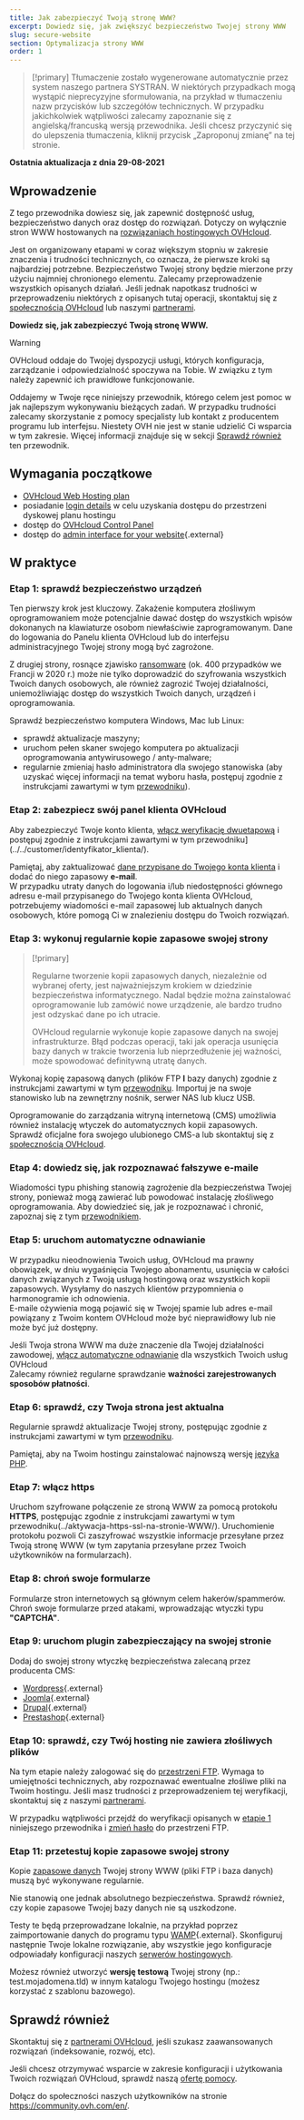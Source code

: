 ```yaml
---
title: Jak zabezpieczyć Twoją stronę WWW?
excerpt: Dowiedz się, jak zwiększyć bezpieczeństwo Twojej strony WWW
slug: secure-website
section: Optymalizacja strony WWW 
order: 1
---
```


> [!primary]
> Tłumaczenie zostało wygenerowane automatycznie przez system naszego partnera SYSTRAN. W niektórych przypadkach mogą wystąpić nieprecyzyjne sformułowania, na przykład w tłumaczeniu nazw przycisków lub szczegółów technicznych. W przypadku jakichkolwiek wątpliwości zalecamy zapoznanie się z angielską/francuską wersją przewodnika. Jeśli chcesz przyczynić się do ulepszenia tłumaczenia, kliknij przycisk „Zaproponuj zmianę” na tej stronie.
>

**Ostatnia aktualizacja z dnia 29-08-2021**

## Wprowadzenie

Z tego przewodnika dowiesz się, jak zapewnić dostępność usług, bezpieczeństwo danych oraz dostęp do rozwiązań. Dotyczy on wyłącznie stron WWW hostowanych na [rozwiązaniach hostingowych OVHcloud](https://www.ovhcloud.com/pl/web-hosting/).

Jest on organizowany etapami w coraz większym stopniu w zakresie znaczenia i trudności technicznych, co oznacza, że pierwsze kroki są najbardziej potrzebne. Bezpieczeństwo Twojej strony będzie mierzone przy użyciu najmniej chronionego elementu. Zalecamy przeprowadzenie wszystkich opisanych działań. Jeśli jednak napotkasz trudności w przeprowadzeniu niektórych z opisanych tutaj operacji, skontaktuj się z [społecznością OVHcloud](https://community.ovh.com/en/) lub naszymi [partnerami](https://partner.ovhcloud.com/pl/).

**Dowiedz się, jak zabezpieczyć Twoją stronę WWW.**

> [!warning]
>
> OVHcloud oddaje do Twojej dyspozycji usługi, których konfiguracja, zarządzanie i odpowiedzialność spoczywa na Tobie. W związku z tym należy zapewnić ich prawidłowe funkcjonowanie.
>
> Oddajemy w Twoje ręce niniejszy przewodnik, którego celem jest pomoc w jak najlepszym wykonywaniu bieżących zadań. W przypadku trudności zalecamy skorzystanie z pomocy specjalisty lub kontakt z producentem programu lub interfejsu. Niestety OVH nie jest w stanie udzielić Ci wsparcia w tym zakresie. Więcej informacji znajduje się w sekcji [Sprawdź również](#gofurther) ten przewodnik.
>

## Wymagania początkowe

- [OVHcloud Web Hosting plan](https://www.ovhcloud.com/pl/web-hosting/)
- posiadanie [login details](../logowanie-przestrzen-dyskowa-ftp-hosting-web/#etap-1-pobranie-informacji-niezbednych-do-logowania) w celu uzyskania dostępu do przestrzeni dyskowej planu hostingu
- dostęp do [OVHcloud Control Panel](https://www.ovh.com/auth/?action=gotomanager&from=https://www.ovh.pl/&ovhSubsidiary=pl)
- dostęp do [admin interface for your website](https://wordpress.org/support/article/first-steps-with-wordpress/){.external}

## W praktyce

### Etap 1: sprawdź bezpieczeństwo urządzeń <a name="local"></a>

Ten pierwszy krok jest kluczowy. Zakażenie komputera złośliwym oprogramowaniem może potencjalnie dawać dostęp do wszystkich wpisów dokonanych na klawiaturze osobom niewłaściwie zaprogramowanym. Dane do logowania do Panelu klienta OVHcloud lub do interfejsu administracyjnego Twojej strony mogą być zagrożone.

Z drugiej strony, rosnące zjawisko [ransomware](https://www.gov.pl/web/baza-wiedzy/lagodzenie-skutkow-atakow-szkodliwego-oprogramowania) (ok. 400 przypadków we Francji w 2020 r.) może nie tylko doprowadzić do szyfrowania wszystkich Twoich danych osobowych, ale również zagrozić Twojej działalności, uniemożliwiając dostęp do wszystkich Twoich danych, urządzeń i oprogramowania.

Sprawdź bezpieczeństwo komputera Windows, Mac lub Linux:

- sprawdź aktualizacje maszyny;
- uruchom pełen skaner swojego komputera po aktualizacji oprogramowania antywirusowego / anty-malware;
- regularnie zmieniaj hasło administratora dla swojego stanowiska (aby uzyskać więcej informacji na temat wyboru hasła, postępuj zgodnie z instrukcjami zawartymi w tym [przewodniku](../../customer/identyfikator_klienta/#utworz-silne-i-unikalne-haslo)).

### Etap 2: zabezpiecz swój panel klienta OVHcloud

Aby zabezpieczyć Twoje konto klienta, [włącz weryfikację dwuetapową](../../customer/zabezpieczenie-konta-za-pomoca-2FA/) i postępuj zgodnie z instrukcjami zawartymi w tym przewodniku](../../customer/identyfikator_klienta/).

Pamiętaj, aby zaktualizować [dane przypisane do Twojego konta klienta](../../customer/identyfikator_klienta/#jak-zarzadzac-danymi-osobowymi_1) i dodać do niego zapasowy **e-mail**.<br>
W przypadku utraty danych do logowania i/lub niedostępności głównego adresu e-mail przypisanego do Twojego konta klienta OVHcloud, potrzebujemy wiadomości e-mail zapasowej lub aktualnych danych osobowych, które pomogą Ci w znalezieniu dostępu do Twoich rozwiązań.

### Etap 3: wykonuj regularnie kopie zapasowe swojej strony <a name="backup"></a>

> [!primary]
>
> Regularne tworzenie kopii zapasowych danych, niezależnie od wybranej oferty, jest najważniejszym krokiem w dziedzinie bezpieczeństwa informatycznego. Nadal będzie można zainstalować oprogramowanie lub zamówić nowe urządzenie, ale bardzo trudno jest odzyskać dane po ich utracie.
>
> OVHcloud regularnie wykonuje kopie zapasowe danych na swojej infrastrukturze. Błąd podczas operacji, taki jak operacja usunięcia bazy danych w trakcie tworzenia lub nieprzedłużenie jej ważności, może spowodować definitywną utratę danych.
>

Wykonaj kopię zapasową danych (plików FTP **I** bazy danych) zgodnie z instrukcjami zawartymi w tym [przewodniku](../eksportowanie-witryna-internetowa/). Importuj je na swoje stanowisko lub na zewnętrzny nośnik, serwer NAS lub klucz USB.

Oprogramowanie do zarządzania witryną internetową (CMS) umożliwia również instalację wtyczek do automatycznych kopii zapasowych.<br>
Sprawdź oficjalne fora swojego ulubionego CMS-a lub skontaktuj się z [społecznością OVHcloud](https://community.ovh.com/en/).

### Etap 4: dowiedz się, jak rozpoznawać fałszywe e-maile

Wiadomości typu phishing stanowią zagrożenie dla bezpieczeństwa Twojej strony, ponieważ mogą zawierać lub powodować instalację złośliwego oprogramowania. Aby dowiedzieć się, jak je rozpoznawać i chronić, zapoznaj się z tym [przewodnikiem](../../customer/oszustwa-phishing/).

### Etap 5: uruchom automatyczne odnawianie

W przypadku nieodnowienia Twoich usług, OVHcloud ma prawny obowiązek, w dniu wygaśnięcia Twojego abonamentu, usunięcia w całości danych związanych z Twoją usługą hostingową oraz wszystkich kopii zapasowych. Wysyłamy do naszych klientów przypomnienia o harmonogramie ich odnowienia.<br>
E-maile ożywienia mogą pojawić się w Twojej spamie lub adres e-mail powiązany z Twoim kontem OVHcloud może być nieprawidłowy lub nie może być już dostępny.

Jeśli Twoja strona WWW ma duże znaczenie dla Twojej działalności zawodowej, [włącz automatyczne odnawianie](../../billing/przewodnik_dotyczacy_opcji_automatycznego_odnawiania_uslug_w_ovh/#uzyskiwanie-dostepu-do-konfiguracji-uslug) dla wszystkich Twoich usług OVHcloud<br>
Zalecamy również regularne sprawdzanie **ważności zarejestrowanych sposobów płatności**.

### Etap 6: sprawdź, czy Twoja strona jest aktualna

Regularnie sprawdź aktualizacje Twojej strony, postępując zgodnie z instrukcjami zawartymi w tym [przewodniku](../blokada-hostingu-z-powodu-wlamania/#22-aktualizacja-strony-www).

Pamiętaj, aby na Twoim hostingu zainstalować najnowszą wersję [języka PHP](../konfiguracja_php_na_hostingu_www_ovh_2014/).

### Etap 7: włącz https

Uruchom szyfrowane połączenie ze stroną WWW za pomocą protokołu **HTTPS**, postępując zgodnie z instrukcjami zawartymi w tym przewodniku(../aktywacja-https-ssl-na-stronie-WWW/). Uruchomienie protokołu pozwoli Ci zaszyfrować wszystkie informacje przesyłane przez Twoją stronę WWW (w tym zapytania przesyłane przez Twoich użytkowników na formularzach).

### Etap 8: chroń swoje formularze

Formularze stron internetowych są głównym celem hakerów/spammerów. Chroń swoje formularze przed atakami, wprowadzając wtyczki typu **"CAPTCHA"**.

### Etap 9: uruchom plugin zabezpieczający na swojej stronie

Dodaj do swojej strony wtyczkę bezpieczeństwa zalecaną przez producenta CMS:

- [Wordpress](https://pl.wordpress.org/){.external}
- [Joomla](https://downloads.joomla.org/pl/){.external}
- [Drupal](https://www.drupal.org.pl/){.external}
- [Prestashop](https://www.prestashop.com/pl){.external}

### Etap 10: sprawdź, czy Twój hosting nie zawiera złośliwych plików

Na tym etapie należy zalogować się do [przestrzeni FTP](../logowanie-przestrzen-dyskowa-ftp-hosting-web/). Wymaga to umiejętności technicznych, aby rozpoznawać ewentualne złośliwe pliki na Twoim hostingu. Jeśli masz trudności z przeprowadzeniem tej weryfikacji, skontaktuj się z naszymi [partnerami](https://partner.ovhcloud.com/pl/).

W przypadku wątpliwości przejdź do weryfikacji opisanych w [etapie 1](#local) niniejszego przewodnika i [zmień hasło](../zmiana-hasla-konto-ftp/) do przestrzeni FTP.

### Etap 11: przetestuj kopie zapasowe swojej strony

Kopie [zapasowe danych](#backup) Twojej strony WWW (pliki FTP i baza danych) muszą być wykonywane regularnie.

Nie stanowią one jednak absolutnego bezpieczeństwa. Sprawdź również, czy kopie zapasowe Twojej bazy danych nie są uszkodzone.

Testy te będą przeprowadzane lokalnie, na przykład poprzez zaimportowanie danych do programu typu [WAMP](https://www.wampserver.com/){.external}. Skonfiguruj następnie Twoje lokalne rozwiązanie, aby wszystkie jego konfiguracje odpowiadały konfiguracji naszych [serwerów hostingowych](https://webhosting-infos.hosting.ovh.net/).

Możesz również utworzyć **wersję testową** Twojej strony (np.: test.mojadomena.tld) w innym katalogu Twojego hostingu (możesz korzystać z szablonu bazowego).

## Sprawdź również <a name="gofurther"></a>

Skontaktuj się z [partnerami OVHcloud](https://partner.ovhcloud.com/pl/), jeśli szukasz zaawansowanych rozwiązań (indeksowanie, rozwój, etc).

Jeśli chcesz otrzymywać wsparcie w zakresie konfiguracji i użytkowania Twoich rozwiązań OVHcloud, sprawdź naszą [ofertę pomocy](https://www.ovhcloud.com/pl/support-levels/).

Dołącz do społeczności naszych użytkowników na stronie <https://community.ovh.com/en/>.
